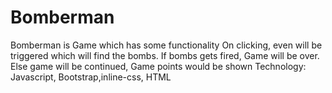 # Bomberman
Bomberman is Game which has some functionality
On clicking, even will be triggered which will find the bombs.
If bombs gets fired, Game will be over.
Else game will be continued, Game points would be shown
Technology: Javascript, Bootstrap,inline-css, HTML
